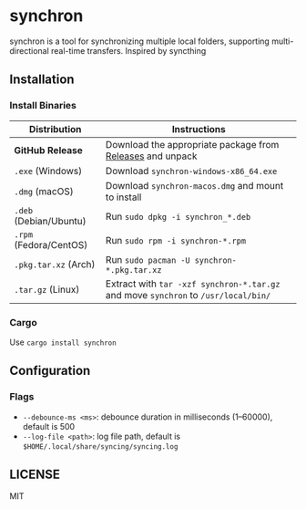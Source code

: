 # synchron

synchron is a tool for synchronizing multiple local folders, supporting multi-directional real-time transfers. Inspired by syncthing

## Installation

### Install Binaries

| Distribution           | Instructions                                                                                               |
| ---------------------- | ---------------------------------------------------------------------------------------------------------- |
| **GitHub Release**     | Download the appropriate package from [Releases](https://github.com/youruser/synchron/releases) and unpack |
| `.exe` (Windows)       | Download `synchron-windows-x86_64.exe`                                                                     |
| `.dmg` (macOS)         | Download `synchron-macos.dmg` and mount to install                                                         |
| `.deb` (Debian/Ubuntu) | Run `sudo dpkg -i synchron_*.deb`                                                                          |
| `.rpm` (Fedora/CentOS) | Run `sudo rpm -i synchron-*.rpm`                                                                           |
| `.pkg.tar.xz` (Arch)   | Run `sudo pacman -U synchron-*.pkg.tar.xz`                                                                 |
| `.tar.gz` (Linux)      | Extract with `tar -xzf synchron-*.tar.gz` and move `synchron` to `/usr/local/bin/`                         |

### Cargo

Use `cargo install synchron`

## Configuration

### Flags

* `--debounce-ms <ms>`: debounce duration in milliseconds (1–60000), default is 500
* `--log-file <path>`: log file path, default is `$HOME/.local/share/syncing/syncing.log`

## LICENSE

MIT
